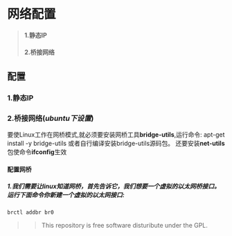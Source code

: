 # 网络配置
> #### 1.静态IP
> #### 2.桥接网络

## 配置
### 1.静态IP

### 2.桥接网络(*ubuntu下设置*)
要使Linux工作在网桥模式,就必须要安装网桥工具**bridge-utils**,运行命令:
    apt-get install -y bridge-utils
或者自行编译安装bridge-utils源码包。
还要安装**net-utils**包使命令**ifconfig**生效
#### 配置网桥
##### 1.我们需要让linux知道网桥，首先告诉它，我们想要一个虚拟的以太网桥接口。运行下面命令你新建一个虚拟的以太网接口:
    brctl addbr br0

>> This repository is free software disturibute under the GPL.
